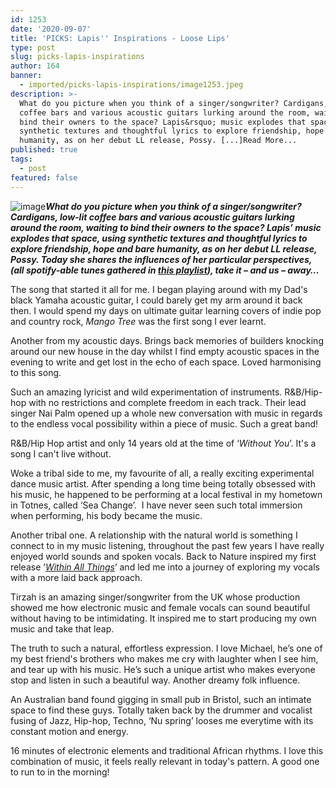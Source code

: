 ```yaml
---
id: 1253
date: '2020-09-07'
title: 'PICKS: Lapis'' Inspirations - Loose Lips'
type: post
slug: picks-lapis-inspirations
author: 164
banner:
  - imported/picks-lapis-inspirations/image1253.jpeg
description: >-
  What do you picture when you think of a singer/songwriter? Cardigans, low-lit
  coffee bars and various acoustic guitars lurking around the room, waiting to
  bind their owners to the space? Lapis&rsquo; music explodes that space, using
  synthetic textures and thoughtful lyrics to explore friendship, hope and bare
  humanity, as on her debut LL release, Possy. [...]Read More...
published: true
tags:
  - post
featured: false
---
```

![image](../imported/picks-lapis-inspirations/image1253.jpeg)**_What do you picture when you think of a singer/songwriter? Cardigans, low-lit coffee bars and various acoustic guitars lurking around the room, waiting to bind their owners to the space? Lapis’ music explodes that space, using synthetic textures and thoughtful lyrics to explore friendship, hope and bare humanity, as on her debut LL release, Possy. Today she shares the influences of her particular perspectives, (all spotify-able tunes gathered in [this playlist](https://open.spotify.com/playlist/31CqaMrfbmg0iiRzT1qW6g?si=ccasLbPWT_id7M1V1ccK5w)), take it – and us – away…_**

The song that started it all for me. I began playing around with my Dad's black Yamaha acoustic guitar, I could barely get my arm around it back then. I would spend my days on ultimate guitar learning covers of indie pop and country rock, _Mango Tree_ was the first song I ever learnt. 

Another from my acoustic days. Brings back memories of builders knocking around our new house in the day whilst I find empty acoustic spaces in the evening to write and get lost in the echo of each space. Loved harmonising to this song.

Such an amazing lyricist and wild experimentation of instruments. R&B/Hip-hop with no restrictions and complete freedom in each track. Their lead singer Nai Palm opened up a whole new conversation with music in regards to the endless vocal possibility within a piece of music. Such a great band! 

R&B/Hip Hop artist and only 14 years old at the time of ‘_Without You_’. It's a song I can't live without. 

Woke a tribal side to me, my favourite of all, a really exciting experimental dance music artist. After spending a long time being totally obsessed with his music, he happened to be performing at a local festival in my hometown in Totnes, called ‘Sea Change’.  I have never seen such total immersion when performing, his body became the music. 

Another tribal one. A relationship with the natural world is something I connect to in my music listening, throughout the past few years I have really enjoyed world sounds and spoken vocals. Back to Nature inspired my first release ’[_Within All Things_](https://looselips123.bandcamp.com/track/lapis-within-all-things-prod-dr-pudding)’ and led me into a journey of exploring my vocals with a more laid back approach.

Tirzah is an amazing singer/songwriter from the UK whose production showed me how electronic music and female vocals can sound beautiful without having to be intimidating. It inspired me to start producing my own music and take that leap.  

The truth to such a natural, effortless expression. I love Michael, he’s one of my best friend's brothers who makes me cry with laughter when I see him, and tear up with his music. He’s such a unique artist who makes everyone stop and listen in such a beautiful way. Another dreamy folk influence. 

An Australian band found gigging in small pub in Bristol, such an intimate space to find these guys. Totally taken back by the drummer and vocalist fusing of Jazz, Hip-hop, Techno, ‘Nu spring’ looses me everytime with its constant motion and energy. 

16 minutes of electronic elements and traditional African rhythms. I love this combination of music, it feels really relevant in today's pattern. A good one to run to in the morning!